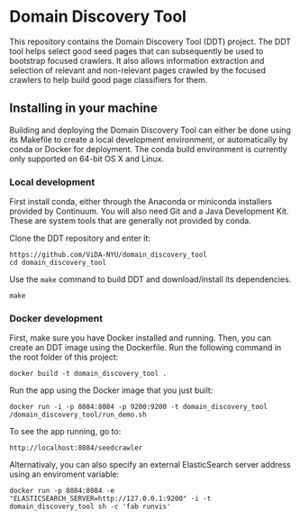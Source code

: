 # Domain Discovery Tool

This repository contains the Domain Discovery Tool (DDT) project. The DDT tool helps select good seed pages that can subsequently be used to bootstrap focused crawlers. It also allows information extraction and selection of relevant and non-relevant pages crawled by the focused crawlers to help build good page classifiers for them.

## Installing in your machine

Building and deploying the Domain Discovery Tool can either be done using its Makefile to create a local development environment, or automatically by conda or Docker for deployment.  The conda build environment is currently only supported on 64-bit OS X and Linux.

### Local development

First install conda, either through the Anaconda or miniconda installers provided by Continuum.  You will also need Git and a Java Development Kit.  These are system tools that are generally not provided by conda.

Clone the DDT repository and enter it:

```
https://github.com/ViDA-NYU/domain_discovery_tool
cd domain_discovery_tool
```

Use the `make` command to build DDT and download/install its dependencies.

```
make
```

### Docker development

First, make sure you have Docker installed and running. Then, you can create an DDT image using the Dockerfile. Run the following command in the root folder of this project:

    docker build -t domain_discovery_tool .

Run the app using the Docker image that you just built:

    docker run -i -p 8084:8084 -p 9200:9200 -t domain_discovery_tool /domain_discovery_tool/run_demo.sh

To see the app running, go to:

    http://localhost:8084/seedcrawler

Alternativaly, you can also specify an external ElasticSearch server address using an enviroment variable:

    docker run -p 8084:8084 -e "ELASTICSEARCH_SERVER=http://127.0.0.1:9200" -i -t domain_discovery_tool sh -c 'fab runvis'

